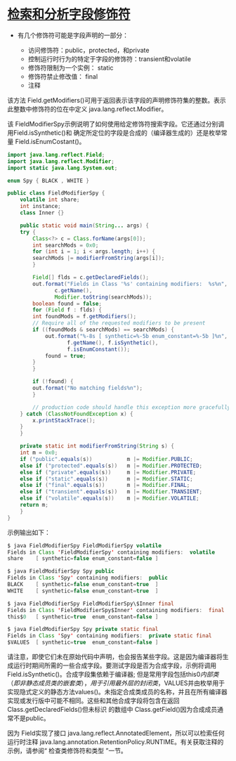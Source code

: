 #   [检索和分析字段修饰符](https://docs.oracle.com/javase/tutorial/reflect/member/fieldModifiers.html)

-   有几个修饰符可能是字段声明的一部分：

    -   访问修饰符：public，protected，和private
    -   控制运行时行为的特定于字段的修饰符：transient和volatile
    -   修饰符限制为一个实例： static
    -   修饰符禁止修改值： final
    -   注释

该方法 Field.getModifiers()可用于返回表示该字段的声明修饰符集的整数。表示此整数中修饰符的位在中定义 java.lang.reflect.Modifier。

该 FieldModifierSpy示例说明了如何使用给定修饰符搜索字段。它还通过分别调用Field.isSynthetic()和 确定所定位的字段是合成的（编译器生成的）还是枚举常量 Field.isEnumCostant()。

``` Java
import java.lang.reflect.Field;
import java.lang.reflect.Modifier;
import static java.lang.System.out;

enum Spy { BLACK , WHITE }

public class FieldModifierSpy {
    volatile int share;
    int instance;
    class Inner {}

    public static void main(String... args) {
	try {
	    Class<?> c = Class.forName(args[0]);
	    int searchMods = 0x0;
	    for (int i = 1; i < args.length; i++) {
		searchMods |= modifierFromString(args[i]);
	    }

	    Field[] flds = c.getDeclaredFields();
	    out.format("Fields in Class '%s' containing modifiers:  %s%n",
		       c.getName(),
		       Modifier.toString(searchMods));
	    boolean found = false;
	    for (Field f : flds) {
		int foundMods = f.getModifiers();
		// Require all of the requested modifiers to be present
		if ((foundMods & searchMods) == searchMods) {
		    out.format("%-8s [ synthetic=%-5b enum_constant=%-5b ]%n",
			       f.getName(), f.isSynthetic(),
			       f.isEnumConstant());
		    found = true;
		}
	    }

	    if (!found) {
		out.format("No matching fields%n");
	    }

        // production code should handle this exception more gracefully
	} catch (ClassNotFoundException x) {
	    x.printStackTrace();
	}
    }

    private static int modifierFromString(String s) {
	int m = 0x0;
	if ("public".equals(s))           m |= Modifier.PUBLIC;
	else if ("protected".equals(s))   m |= Modifier.PROTECTED;
	else if ("private".equals(s))     m |= Modifier.PRIVATE;
	else if ("static".equals(s))      m |= Modifier.STATIC;
	else if ("final".equals(s))       m |= Modifier.FINAL;
	else if ("transient".equals(s))   m |= Modifier.TRANSIENT;
	else if ("volatile".equals(s))    m |= Modifier.VOLATILE;
	return m;
    }
}
```

示例输出如下：

``` Java
$ java FieldModifierSpy FieldModifierSpy volatile
Fields in Class 'FieldModifierSpy' containing modifiers:  volatile
share    [ synthetic=false enum_constant=false ]

$ java FieldModifierSpy Spy public
Fields in Class 'Spy' containing modifiers:  public
BLACK    [ synthetic=false enum_constant=true  ]
WHITE    [ synthetic=false enum_constant=true  ]

$ java FieldModifierSpy FieldModifierSpy\$Inner final
Fields in Class 'FieldModifierSpy$Inner' containing modifiers:  final
this$0   [ synthetic=true  enum_constant=false ]

$ java FieldModifierSpy Spy private static final
Fields in Class 'Spy' containing modifiers:  private static final
$VALUES  [ synthetic=true  enum_constant=false ]
```

请注意，即使它们未在原始代码中声明，也会报告某些字段。这是因为编译器将生成运行时期间所需的一些合成字段。要测试字段是否为合成字段，示例将调用 Field.isSynthetic()。合成字段集依赖于编译器; 但是常用字段包括this$0内部类（即非静态成员类的嵌套类），用于引用最外层的封闭类，$VALUES并由枚举用于实现隐式定义的静态方法values()。未指定合成类成员的名称，并且在所有编译器实现或发行版中可能不相同。这些和其他合成字段将包含在返回Class.getDeclaredFields()但未标识 的数组中 Class.getField()因为合成成员通常不是public。

因为 Field实现了接口 java.lang.reflect.AnnotatedElement，所以可以检索任何运行时注释 java.lang.annotation.RetentionPolicy.RUNTIME。有关获取注释的示例，请参阅“ 检查类修饰符和类型 ”一节。